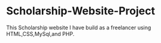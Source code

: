 # Scholarship-Website-Project
This Scholarship website I have build as a freelancer using HTML,CSS,MySql,and PHP.
